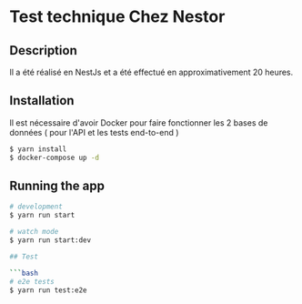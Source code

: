 # Test technique Chez Nestor

## Description

Il a été réalisé en NestJs et a été effectué en approximativement 20 heures.

## Installation

Il est nécessaire d'avoir Docker pour faire fonctionner les 2 bases de données ( pour l'API et les tests end-to-end )

```bash
$ yarn install
$ docker-compose up -d
```

## Running the app

```bash
# development
$ yarn run start

# watch mode
$ yarn run start:dev

## Test

```bash
# e2e tests
$ yarn run test:e2e

```


